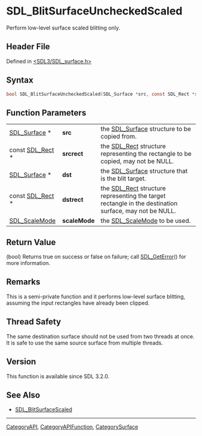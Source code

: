 # SDL_BlitSurfaceUncheckedScaled

Perform low-level surface scaled blitting only.

## Header File

Defined in [<SDL3/SDL_surface.h>](https://github.com/libsdl-org/SDL/blob/main/include/SDL3/SDL_surface.h)

## Syntax

```c
bool SDL_BlitSurfaceUncheckedScaled(SDL_Surface *src, const SDL_Rect *srcrect, SDL_Surface *dst, const SDL_Rect *dstrect, SDL_ScaleMode scaleMode);
```

## Function Parameters

|                                |               |                                                                                                                   |
| ------------------------------ | ------------- | ----------------------------------------------------------------------------------------------------------------- |
| [SDL_Surface](SDL_Surface) *   | **src**       | the [SDL_Surface](SDL_Surface) structure to be copied from.                                                       |
| const [SDL_Rect](SDL_Rect) *   | **srcrect**   | the [SDL_Rect](SDL_Rect) structure representing the rectangle to be copied, may not be NULL.                      |
| [SDL_Surface](SDL_Surface) *   | **dst**       | the [SDL_Surface](SDL_Surface) structure that is the blit target.                                                 |
| const [SDL_Rect](SDL_Rect) *   | **dstrect**   | the [SDL_Rect](SDL_Rect) structure representing the target rectangle in the destination surface, may not be NULL. |
| [SDL_ScaleMode](SDL_ScaleMode) | **scaleMode** | the [SDL_ScaleMode](SDL_ScaleMode) to be used.                                                                    |

## Return Value

(bool) Returns true on success or false on failure; call
[SDL_GetError](SDL_GetError)() for more information.

## Remarks

This is a semi-private function and it performs low-level surface blitting,
assuming the input rectangles have already been clipped.

## Thread Safety

The same destination surface should not be used from two threads at once.
It is safe to use the same source surface from multiple threads.

## Version

This function is available since SDL 3.2.0.

## See Also

- [SDL_BlitSurfaceScaled](SDL_BlitSurfaceScaled)

----
[CategoryAPI](CategoryAPI), [CategoryAPIFunction](CategoryAPIFunction), [CategorySurface](CategorySurface)


